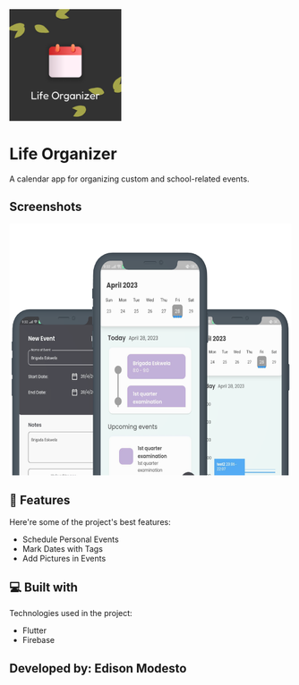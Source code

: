 <img src="/assets/logo.png" height="200">

# Life Organizer

A calendar app for organizing custom and school-related events.

## Screenshots

<img src="/assets/screenshot.png" height="450">



## 🧐 Features

Here're some of the project's best features:

- Schedule Personal Events
- Mark Dates with Tags
- Add Pictures in Events



## 💻 Built with

Technologies used in the project:

*   Flutter
*   Firebase



## Developed by: Edison Modesto

